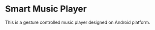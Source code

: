 <h1>Smart Music Player </h1>
This is a gesture controlled music player designed on Android platform.
